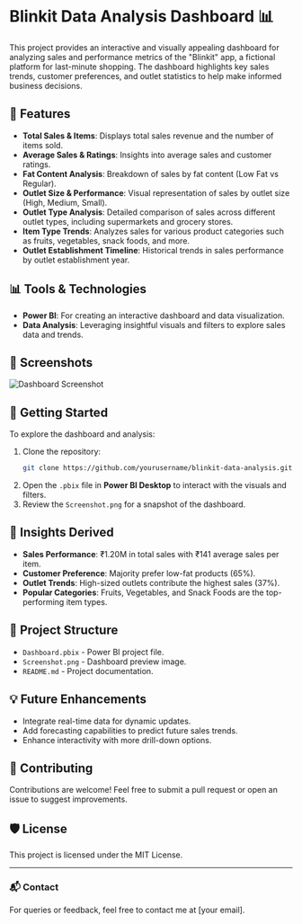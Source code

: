 
# Blinkit Data Analysis Dashboard 📊

This project provides an interactive and visually appealing dashboard for analyzing sales and performance metrics of the "Blinkit" app, a fictional platform for last-minute shopping. The dashboard highlights key sales trends, customer preferences, and outlet statistics to help make informed business decisions.

## 🔑 Features

- **Total Sales & Items**: Displays total sales revenue and the number of items sold.
- **Average Sales & Ratings**: Insights into average sales and customer ratings.
- **Fat Content Analysis**: Breakdown of sales by fat content (Low Fat vs Regular).
- **Outlet Size & Performance**: Visual representation of sales by outlet size (High, Medium, Small).
- **Outlet Type Analysis**: Detailed comparison of sales across different outlet types, including supermarkets and grocery stores.
- **Item Type Trends**: Analyzes sales for various product categories such as fruits, vegetables, snack foods, and more.
- **Outlet Establishment Timeline**: Historical trends in sales performance by outlet establishment year.

## 📊 Tools & Technologies

- **Power BI**: For creating an interactive dashboard and data visualization.
- **Data Analysis**: Leveraging insightful visuals and filters to explore sales data and trends.

## 📸 Screenshots

![Dashboard Screenshot](relative/path/to/Screenshot.png)

## 🚀 Getting Started

To explore the dashboard and analysis:

1. Clone the repository:
   ```bash
   git clone https://github.com/yourusername/blinkit-data-analysis.git
   ```
2. Open the `.pbix` file in **Power BI Desktop** to interact with the visuals and filters.
3. Review the `Screenshot.png` for a snapshot of the dashboard.

## 📝 Insights Derived

- **Sales Performance**: ₹1.20M in total sales with ₹141 average sales per item.
- **Customer Preference**: Majority prefer low-fat products (65%).
- **Outlet Trends**: High-sized outlets contribute the highest sales (37%).
- **Popular Categories**: Fruits, Vegetables, and Snack Foods are the top-performing item types.

## 📂 Project Structure

- `Dashboard.pbix` - Power BI project file.
- `Screenshot.png` - Dashboard preview image.
- `README.md` - Project documentation.

## 💡 Future Enhancements

- Integrate real-time data for dynamic updates.
- Add forecasting capabilities to predict future sales trends.
- Enhance interactivity with more drill-down options.

## 🤝 Contributing

Contributions are welcome! Feel free to submit a pull request or open an issue to suggest improvements.

## 🛡️ License

This project is licensed under the MIT License.

---

### 📬 Contact

For queries or feedback, feel free to contact me at [your email].
